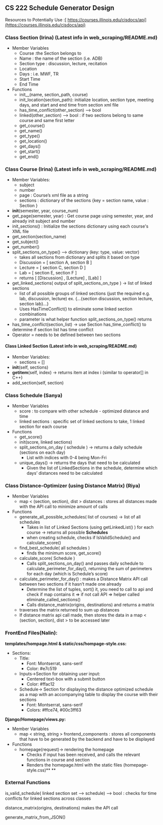 ## **CS 222 Schedule Generator Design**

Resources to Potentially Use :[ https://courses.illinois.edu/cisdocs/api](https://courses.illinois.edu/cisdocs/api)


### **Class Section (Irina) (Latest info in web_scraping/README.md)**



* Member Variables
    * Course :the Section belongs to
    * Name : the name of the section (i.e. ADB)
    * Section type : discussion, lecture, recitation
    * Location
    * Days : i.e. MWF, TR
    * Start Time
    * End Time
* Functions
    * init__(name, section_path, course)
    * init_location(section_path): initialize location, section type, meeting days, and start and end time from section xml file
    * has_time_conflict(other_section) —> bool
    * linked(other_section) —> bool : if two sections belong to same course and same first letter
    * get_course()
    * get_name()
    * get_type()
    * get_location()
    * get_days()
    * get_start()
    * get_end()


### **Class Course (Irina)  (Latest info in web_scraping/README.md)**



* Member Variables:
    * subject
    * number
    * page : Course’s xml file as a string
    * sections : dictionary of the sections {key = section name, value : Section }
* **init**(semester, year, course_num)
* get_page(semester, year) : Get course page using semester, year, and already init subject and number
* init_sections() : Initialize the sections dictionary using each course's XML file
* get_section(section_name)
* get_subject()
* get_number()
* split_sections_on_type() —> dictionary (key: type, value: vector)
    * takes all sections from dictionary and splits it based on type
    * Discussion = [ section A, section B ]
    * Lecture = [ section C, section D ]
    * Lab = [ section E, section F ]
    * returns [ [Discussion] , [Lecture] , [Lab] ]
* get_linked_sections( output of split_sections_on_type ) → list of linked sections
    * list of all possible groups of linked sections (just the required e.g. lab, discussion, lecture) ex. {...{section discussion, section lecture, section lab}...}
    * Uses HasTimeConflict() to eliminate some linked section combinations
    * parameter is what helper function split_sections_on_type() returns
* has_time_conflict(section_list) → use Section has_time_conflict() to determine if section list has time conflict
* Operator = needs to be defined between two sections


#### **Class Linked Section (Latest info in web_scraping/README.md)**



* Member Variables:
    * sections = []
* __init__(self, sections)
* __getitem__(self, index) → returns item at index i (similar to operator[] in C++)
* add_section(self, section)


### **Class Schedule (Sanya)**



* Member Variables
    * score : to compare with other schedule - optimized distance and time
    * linked sections : specific set of linked sections to take, 1 linked section for each course
* Functions
    * get_score()
    * init(score, linked sections)
    * split_sections_on_day ( schedule ) →  returns a daily schedule (sections on each day)
        * List with indices with 0-4 being Mon-Fri 
    * unique_days() → returns the days that need to be calculated
        * Given the list of LinkedSections in the schedule, determine which days’ distances need to be calculated


### **Class Distance-Optimizer (using Distance Matrix) (Riya)**



* Member Variables
    * map &lt; (section, section), dist > distances : stores all distances made with the API call to minimize amount of calls
* Functions
    * generate_all_possible_schedules( list of courses) → list of all schedules
        * Takes in list of Linked Sections (using getLinkedList() ) for each course → returns all possible **Schedules**
        * when creating schedule, checks if IsValidSchedule() and calculate_score()
    * find_best_schedule( all schedules )
        * finds the minimum score, get_score()
    * calculate_score( Schedule )
        * Calls split_sections_on_day() and passes daily schedule to calculate_perimeter_for_day(), returning the sum of perimeters for each day (which is Schedule’s score)
    * calculate_perimeter_for_day() : makes a Distance Matrix API call between two sections if it hasn’t made one already
        * Determine the list of tuples, sort() it, you need to call to api and check if map contains it => if not call API => helper called eliminate_called_sections()
        * Calls distance_matrix(origins, destinations) and returns a matrix
    * traverses the matrix returned to sum up distances
    * If distance matrix api call made, then stores the data in a map &lt; (section, section), dist > to be accessed later


### **FrontEnd Files(Nalin):**

**templates/hompage.html & static/css/hompage-style.css:**



* Sections:
    * Title:
        * Font: Montserrat, sans-serif 
        * Color: #e7c519
    * Inputs->Section for obtaining user input:
        * Centered text-box with a submit button
        * Color: #ffac12
    * Schedule-> Section for displaying the distance optimized schedule as a map with an accompanying table to display the course with their sections
        * Font: Montserrat, sans-serif 
        * Colors: #ffce74, #00c3ff63

**Django/Homepage/views.py:**



* Member Variables
    * map &lt; string, string > frontend_components : stores all components that have to be generated by the backend and have to be displayed
* Functions
    * homepage(request)→ rendering the homepage
        * Checks if input has been received, and calls the relevant functions in course and section
        * Renders the homepage.html with the static files (homepage-style.css)**	**


### **External Functions**

is_valid_schedule( linked section set —> schedule) —> bool : checks for time conflicts for linked sections across classes

distance_matrix(origins, destinations) makes the API call

generate_matrix_from_JSON()